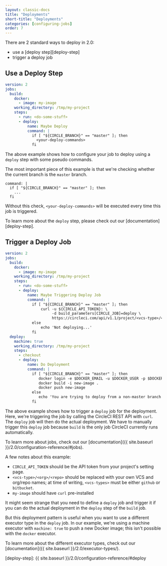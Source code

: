 ```yaml
---
layout: classic-docs
title: "Deployments"
short-title: "Deployments"
categories: [configuring-jobs]
order: 7
---
```


There are 2 standard ways to deploy in 2.0:

- use a [deploy step][deploy-step]
- trigger a deploy job

## Use a Deploy Step

```YAML
version: 2
jobs:
  build:
    docker:
      - image: my-image
    working_directory: /tmp/my-project
    steps:
      - run: <do-some-stuff>
      - deploy:
          name: Maybe Deploy
          command: |
            if [ "${CIRCLE_BRANCH}" == "master" ]; then
              <your-deploy-commands>
            fi
```

The above example shows how to configure your job to deploy using a `deploy` step with some pseudo commands.

The most important piece of this example is that we're checking whether the current branch is the `master` branch.

```
command: |
  if [ "${CIRCLE_BRANCH}" == "master" ]; then
    ...
  fi
```

Without this check, `<your-deploy-commands>` will be executed every time this job is triggered.

To learn more about the `deploy` step, please check out our [documentation][deploy-step].

## Trigger a Deploy Job

```YAML
version: 2
jobs:
  build:
    docker:
      - image: my-image
    working_directory: /tmp/my-project
    steps:
      - run: <do-some-stuff>
      - deploy:
          name: Maybe Triggering Deploy Job
          command: |
            if [ "${CIRCLE_BRANCH}" == "master" ]; then
                curl -u ${CIRCLE_API_TOKEN}: \
                     -d build_parameters[CIRCLE_JOB]=deploy \
                     https://circleci.com/api/v1.1/project/<vcs-type>/<org>/<repo>/tree/master
            else
                echo 'Not deploying...'
            fi
  deploy:
    machine: true
    working_directory: /tmp/my-project
    steps:
      - checkout
      - deploy:
          name: Do Deployment
          command: |
            if [ "${CIRCLE_BRANCH}" == "master" ]; then
               docker login -e $DOCKER_EMAIL -u $DOCKER_USER -p $DOCKER_PASS
               docker build -i new-image .
               docker push new-image
            else
               echo 'You are trying to deploy from a non-master branch!'
            fi
```

The above example shows how to trigger a `deploy` job for the deployment. Here, we're triggering the job by calling the CircleCI REST API with `curl`. The `deploy` job will then do the actual deployment. We have to manually trigger this `deploy` job because `build` is the only job CircleCI currently runs automatically.

To learn more about jobs, check out our [documentation]({{ site.baseurl }}/2.0/configuration-reference/#jobs).

A few notes about this example:

- `CIRCLE_API_TOKEN` should be the API token from your project's setting page.
- `<vcs-type>/<org>/<repo>` should be replaced with your own VCS and org/repo names; at time of writing, `<vcs-types>` must be either `github` or `bitbucket`.
- `my-image` should have `curl` pre-installed

It might seem strange that you need to define a `deploy` job and trigger it if you can do the actual deployment in the `deploy` step of the `build` job.

But this deployment pattern is useful when you want to use a different executor type in the `deploy` job. In our example, we're using a machine executor with `machine: true` to push a new Docker image; this isn't possible with the `docker` executor.

To learn more about the different executor types, check out our [documentation]({{ site.baseurl }}/2.0/executor-types/).

[deploy-step]: {{ site.baseurl }}/2.0/configuration-reference/#deploy
